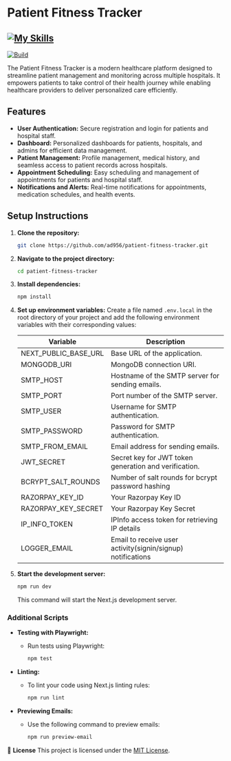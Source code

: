 # Patient Fitness Tracker

## [![My Skills](https://skillicons.dev/icons?i=nextjs,tailwindcss,githubactions,mongodb,vercel,ts,docker&theme=dark)](https://skillicons.dev)

[![Build](https://img.shields.io/github/actions/workflow/status/ad956/patient-fitness-tracker/playwright.yml?branch=main)](https://img.shields.io)

The Patient Fitness Tracker is a modern healthcare platform designed to streamline patient management and monitoring across multiple hospitals. It empowers patients to take control of their health journey while enabling healthcare providers to deliver personalized care efficiently.

## Features

- **User Authentication:** Secure registration and login for patients and hospital staff.
- **Dashboard:** Personalized dashboards for patients, hospitals, and admins for efficient data management.
- **Patient Management:** Profile management, medical history, and seamless access to patient records across hospitals.
- **Appointment Scheduling:** Easy scheduling and management of appointments for patients and hospital staff.
- **Notifications and Alerts:** Real-time notifications for appointments, medication schedules, and health events.

## Setup Instructions

1. **Clone the repository:**

   ```bash
   git clone https://github.com/ad956/patient-fitness-tracker.git
   ```

2. **Navigate to the project directory:**

   ```bash
   cd patient-fitness-tracker
   ```

3. **Install dependencies:**

   ```bash
   npm install
   ```

4. **Set up environment variables:**
   Create a file named `.env.local` in the root directory of your project and add the following environment variables with their corresponding values:

   | Variable             | Description                                                 |
   | -------------------- | ----------------------------------------------------------- |
   | NEXT_PUBLIC_BASE_URL | Base URL of the application.                                |
   | MONGODB_URI          | MongoDB connection URI.                                     |
   | SMTP_HOST            | Hostname of the SMTP server for sending emails.             |
   | SMTP_PORT            | Port number of the SMTP server.                             |
   | SMTP_USER            | Username for SMTP authentication.                           |
   | SMTP_PASSWORD        | Password for SMTP authentication.                           |
   | SMTP_FROM_EMAIL      | Email address for sending emails.                           |
   | JWT_SECRET           | Secret key for JWT token generation and verification.       |
   | BCRYPT_SALT_ROUNDS   | Number of salt rounds for bcrypt password hashing           |
   | RAZORPAY_KEY_ID      | Your Razorpay Key ID                                        |
   | RAZORPAY_KEY_SECRET  | Your Razorpay Key Secret                                    |
   | IP_INFO_TOKEN        | IPInfo access token for retrieving IP details               |
   | LOGGER_EMAIL         | Email to receive user activity(signin/signup) notifications |

5. **Start the development server:**
   ```bash
   npm run dev
   ```
   This command will start the Next.js development server.

### Additional Scripts

- **Testing with Playwright:**

  - Run tests using Playwright:
    ```bash
    npm test
    ```

- **Linting:**

  - To lint your code using Next.js linting rules:
    ```bash
    npm run lint
    ```

- **Previewing Emails:**
  - Use the following command to preview emails:
    ```bash
    npm run preview-email
    ```

📝 **License**
This project is licensed under the [MIT License](LICENSE).

